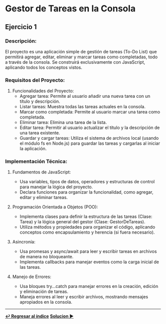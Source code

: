# Gestor de Tareas en la Consola

## Ejercicio 1

### Descripción:
El proyecto es una aplicación simple de gestión de tareas (To-Do List) que permitirá agregar, editar, eliminar y marcar tareas como completadas, todo a través de la consola. Se construirá exclusivamente con JavaScript, aplicando todos los conceptos vistos.

### Requisitos del Proyecto:
1. Funcionalidades del Proyecto:
    - Agregar tarea: Permite al usuario añadir una nueva tarea con un título y descripción.
    - Listar tareas: Muestra todas las tareas actuales en la consola.
    - Marcar como completada: Permite al usuario marcar una tarea como completada.
    - Eliminar tarea: Elimina una tarea de la lista.
    - Editar tarea: Permitir al usuario actualizar el título y la descripción de una tarea existente.
    - Guardar y cargar tareas: Utiliza el sistema de archivos local (usando el módulo fs en Node.js) para guardar las tareas y cargarlas al iniciar la aplicación.

### Implementación Técnica:
1. Fundamentos de JavaScript:
    - Usa variables, tipos de datos, operadores y estructuras de control para manejar la lógica del proyecto.
    - Declara funciones para organizar la funcionalidad, como agregar, editar y eliminar tareas.

2. Programación Orientada a Objetos (POO):
    - Implementa clases para definir la estructura de las tareas (Clase: Tarea) y la lógica general del gestor (Clase: GestorDeTareas).
    - Utiliza métodos y propiedades para organizar el código, aplicando conceptos como encapsulamiento y herencia (si fuera necesario).

3. Asincronía:
    - Usa promesas y async/await para leer y escribir tareas en archivos de manera no bloqueante.
    - Implementa callbacks para manejar eventos como la carga inicial de las tareas.

4. Manejo de Errores:
    - Usa bloques try...catch para manejar errores en la creación, edición y eliminación de tareas.
    - Maneja errores al leer y escribir archivos, mostrando mensajes apropiados en la consola.

---

**[↩️ Regresar al índice](../README.md)**                                **[Solucion ▶️](./ejercicio1.js)**